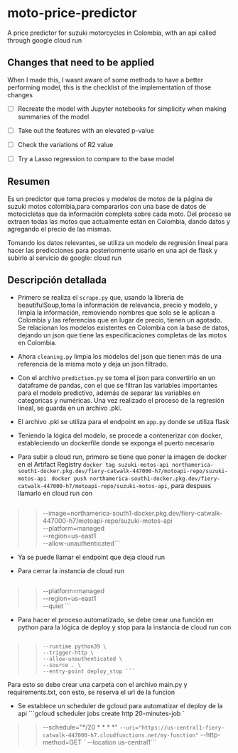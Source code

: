 # moto-price-predictor
A price predictor for suzuki motorcycles in Colombia, with an api called through google cloud run
## Changes that need to be applied
When I made this, I wasnt aware of some methods to have a better performing model, this is the checklist of the implementation of those changes
- [ ] Recreate the model with Jupyter notebooks for simplicity when making summaries of the model
- [ ] Take out the features with an elevated p-value
- [ ] Check the variations of R2 value
- [ ] Try a Lasso regression to compare to the base model


## Resumen
Es un predictor que toma precios y modelos de motos de la página de suzuki motos colombia,para compararlos con una base de datos de motocicletas  que da información completa sobre cada moto. Del proceso se extraen todas las motos que actualmente están en Colombia, dando datos y agregando el precio de las mismas.

Tomando los datos relevantes, se utiliza un modelo de regresión lineal para hacer las predicciones para posteriormente usarlo en una api de flask y subirlo al servicio de google: cloud run

## Descripción detallada
- Primero se realiza el ```scrape.py``` que, usando la librería de beautifulSoup,toma la información de relevancia, precio y modelo, y limpia la información, removiendo nombres que solo se le aplican a Colombia y las referencias que en lugar de precio, tienen un agotado. Se relacionan los modelos existentes en Colombia con la base de datos, dejando un json que tiene las especificaciones completas de las motos en Colombia.

- Ahora ```cleaning.py``` limpia los modelos del json que tienen más de una referencia de la misma moto y deja un json filtrado.

- Con el archivo ```prediction.py``` se toma el json para convertirlo en un dataframe de pandas, con el que se filtran las variables importantes para el modelo predictivo, además de separar las variables en categoricas y numéricas. Una vez realizado el proceso de la regresión lineal, se guarda en un archivo .pkl.

- El archivo .pkl se utiliza para el endpoint en ```app.py``` donde se utiliza flask

- Teniendo la lógica del modelo, se procede a contenerizar con docker, estableciendo un dockerfile donde se exponga el puerto necesario

- Para subir a cloud run, primero se tiene que poner la imagen de docker en el Artifact Registry ```docker tag suzuki-motos-api northamerica-south1-docker.pkg.dev/fiery-catwalk-447000-h7/motoapi-repo/suzuki-motos-api ```
  ```docker push northamerica-south1-docker.pkg.dev/fiery-catwalk-447000-h7/motoapi-repo/suzuki-motos-api```, para despues llamarlo en cloud run con
  ```gcloud run deploy suzuki-motos-api 
>> --image=northamerica-south1-docker.pkg.dev/fiery-catwalk-447000-h7/motoapi-repo/suzuki-motos-api \
>> --platform=managed \
>> --region=us-east1 \
>> --allow-unauthenticated```
- Ya se puede llamar el endpoint que deja cloud run

- Para cerrar la instancia de cloud run
  ``` gcloud run services delete suzuki-motos-api \
>> --platform=managed \
>> --region=us-east1 \
>> --quiet ```

- Para hacer el proceso automatizado, se debe crear una función en python para la lógica de deploy y stop para la instancia de cloud run con
  ```gcloud functions deploy my-function \
>>     --runtime python39 \
>>     --trigger-http \
>>     --allow-unauthenticated \
>>     --source . \
>>     --entry-point deploy_stop ```
Para esto se debe crear una carpeta con el archivo main.py y requirements.txt, con esto, se reserva el url de la funcion
- Se establece un scheduler de gcloud para automatizar el deploy de la api
  ```gcloud scheduler jobs create http 20-minutes-job `
>> --schedule="*/20 * * * *" `
>> --uri="https://us-central1-fiery-catwalk-447000-h7.cloudfunctions.net/my-function" `
>> --http-method=GET `
>> --location us-central1```
